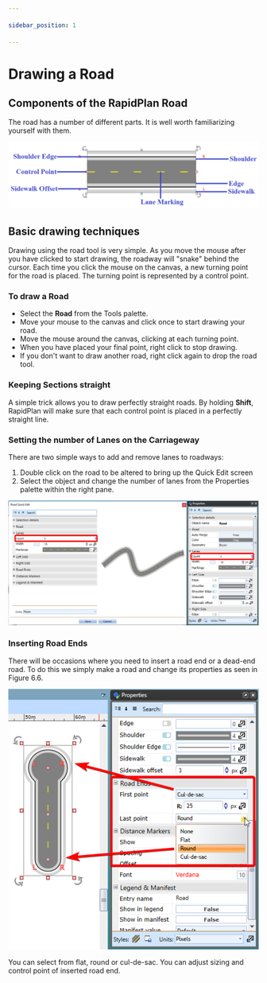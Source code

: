 ```yaml
---

sidebar_position: 1

---
```

# Drawing a Road

## Components of the RapidPlan Road

The road has a number of different parts. It is well worth familiarizing yourself with them.

![Road_components](./assets/Road_components.png)

## Basic drawing techniques

Drawing using the road tool is very simple. As you move the mouse after you have clicked to start drawing, the roadway will "snake" behind the cursor. Each time you click the mouse on the canvas, a new turning point for the road is placed. The turning point is represented by a control point.

### To draw a Road

- Select the **Road** from the Tools palette.
- Move your mouse to the canvas and click once to start drawing your road.
- Move the mouse around the canvas, clicking at each turning point.
- When you have placed your final point, right click to stop drawing.
- If you don't want to draw another road, right click again to drop the road tool.

### Keeping Sections straight

A simple trick allows you to draw perfectly straight roads. By holding **Shift**, RapidPlan will make sure that each control point is placed in a perfectly straight line.

### Setting the number of Lanes on the Carriageway

There are two simple ways to add and remove lanes to roadways:

1. Double click on the road to be altered to bring up the Quick Edit screen
2. Select the object and change the number of lanes from the Properties palette within the right pane.

![road properties lanes](./assets/Road_Properties_Lanes.png)

### Inserting Road Ends

There will be occasions where you need to insert a road end or a dead-end road. To do this we simply make a road and change its properties as seen in Figure 6.6.

![Types_of_road_ends](./assets/Types_of_road_ends.png)

You can select from flat, round or cul-de-sac. You can adjust sizing and control point of inserted road end.
